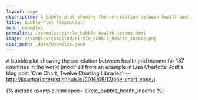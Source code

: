 ```yaml
---
layout: page
description: A bubble plot showing the correlation between health and income for 187 countries in the world (modified from an example in Lisa Charlotte Rost's blog post 'One Chart, Twelve Charting Libraries' --http://lisacharlotterost.github.io/2016/05/17/one-chart-code/).
title: Bubble Plot (Gapminder)
menu: examples
permalink: /examples/circle_bubble_health_income.html
image: /examples/compiled/circle_bubble_health_income.png
edit_path: _data/examples.json
---
```


A bubble plot showing the correlation between health and income for 187 countries in the world (modified from an example in Lisa Charlotte Rost's blog post 'One Chart, Twelve Charting Libraries' --http://lisacharlotterost.github.io/2016/05/17/one-chart-code/).

{% include example.html spec='circle_bubble_health_income'%}
